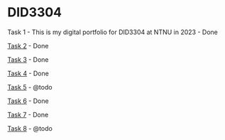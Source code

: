 # DID3304
Task 1 - This is my digital portfolio for DID3304 at NTNU in 2023 - Done

[Task 2](https://github.com/AKissMail/DID3304) - Done

[Task 3](https://github.com/AKissMail/DID3304/blob/main/assignment_3/task_3.md) - Done

[Task 4](https://github.com/AKissMail/DID3304/blob/main/assignment_4/main_py_nodes.md) - Done

[Task 5](https://github.com/AKissMail/DID3304/blob/main/assignment_5/overview_assigment_5.md) - @todo 

[Task 6](https://github.com/AKissMail/DID3304/blob/main/assignment_6/overview_assigment_6.md) - Done

[Task 7](https://github.com/AKissMail/DID3304/blob/main/assignment_7/feedback.md) - Done

[Task 8](https://github.com/AKissMail/DID3304/blob/main/assignment_8/overview_assigment_8.md) - @todo 
